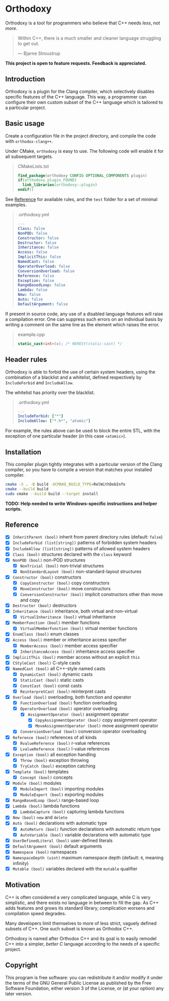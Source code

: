 # Orthodoxy

Orthodoxy is a tool for programmers who believe that C++ needs *less*,
not *more*.

> Within C++, there is a much smaller and cleaner language struggling
> to get out.
> 
> — Bjarne Stroustrup

**This project is open to feature requests.
Feedback is appreciated.**

## Introduction

Orthodoxy is a plugin for the Clang compiler, which selectively
disables specific features of the C++ language. This way, a programmer
can configure their own custom subset of the C++ language which is
tailored to a particular project.

## Basic usage

Create a configuration file in the project directory, and compile the
code with `orthodox-clang++`.

Under CMake, `orthodoxy` is easy to use. The following code will
enable it for all subsequent targets.

> CMakeLists.txt
>
> ```cmake
> find_package(orthodoxy CONFIG OPTIONAL_COMPONENTS plugin)
> if(orthodoxy_plugin_FOUND)
>   link_libraries(orthodoxy::plugin)
> endif()
> ```

See [Reference](#reference) for available rules, and the `test` folder
for a set of minimal examples.

> .orthodoxy.yml
>
> ```yaml
> ---
> Class: false
> NonPOD: false
> Constructor: false
> Destructor: false
> Inheritance: false
> Access: false
> ImplicitThis: false
> NamedCast: false
> OperatorOverload: false
> ConversionOverload: false
> Reference: false
> Exception: false
> RangeBasedLoop: false
> Lambda: false
> New: false
> Auto: false
> DefaultArgument: false
> ```

If present in source code, any use of a disabled language features
will raise a compilation error. One can suppress such errors on an
individual basis by writing a comment on the same line as the element
which raises the error.

> example.cpp
>
> ```cpp
> static_cast<int>(x); /* HERESY(static-cast) */
> ```

## Header rules

Orthodoxy is able to forbid the use of certain system headers, using
the combination of a blacklist and a whitelist, defined respectively
by `IncludeForbid` and `IncludeAllow`.

The whitelist has priority over the blacklist.

> .orthodoxy.yml
>
> ```yaml
> ---
> IncludeForbid: ["*"]
> IncludeAllow: ["*.h*", "atomic"]
> ```

For example, the rules above can be used to block the entire STL, with
the exception of one particular header (in this case `<atomic>`).

## Installation

This compiler plugin tightly integrates with a particular version of
the Clang compiler, so you have to compile a version that matches your
installed compiler.

```sh
cmake -S . -B build -DCMAKE_BUILD_TYPE=RelWithDebInfo
cmake --build build
sudo cmake --build build --target install
```

**TODO: Help needed to write Windows-specific instructions and
helper scripts.**

## Reference

- [x] `InheritParent (bool)` inherit from parent directory rules (default: `false`)
- [x] `IncludeForbid (list[string])` patterns of forbidden system headers
- [x] `IncludeAllow (list[string])` patterns of allowed system headers
- [x] `Class (bool)` structures declared with the `class` keyword
- [x] `NonPOD (bool)` non-POD structures
    - [x] `NonTrivial (bool)` non-trivial structures
    - [x] `NonStandardLayout (bool)` non-standard-layout structures
- [x] `Constructor (bool)` constructors
    - [x] `CopyConstructor (bool)` copy constructors
    - [x] `MoveConstructor (bool)` move constructors
    - [x] `ConversionConstructor (bool)` implicit constructors other than move and copy
- [x] `Destructor (bool)` destructors
- [x] `Inheritance (bool)` inheritance, both virtual and non-virtual
    - [x] `VirtualInheritance (bool)` virtual inheritance
- [x] `MemberFunction (bool)` member functions
    - [x] `VirtualMemberFunction (bool)` virtual member functions
- [x] `EnumClass (bool)` enum classes
- [x] `Access (bool)` member or inheritance access specifier
    - [x] `MemberAccess (bool)` member access specifier
    - [x] `InheritanceAccess (bool)` inheritance access specifier
- [x] `ImplicitThis (bool)` member access without an explicit `this`
- [x] `CStyleCast (bool)` C-style casts
- [x] `NamedCast (bool)` all C++-style named casts
    - [x] `DynamicCast (bool)` dynamic casts 
    - [x] `StaticCast (bool)` static casts
    - [x] `ConstCast (bool)` const casts
    - [x] `ReinterpretCast (bool)` reinterpret casts
- [x] `Overload (bool)` overloading, both function and operator
    - [x] `FunctionOverload (bool)` function overloading
    - [x] `OperatorOverload (bool)` operator overloading
        - [x] `AssignmentOperator (bool)` assignment operator
            - [x] `CopyAssignmentOperator (bool)` copy assignment operator
            - [x] `MoveAssignmentOperator (bool)` move assignment operator
    - [x] `ConversionOverload (bool)` conversion operator overloading
- [x] `Reference (bool)` references of all kinds
    - [x] `RvalueReference (bool)` r-value references
    - [x] `LvalueReference (bool)` l-value references
- [x] `Exception (bool)` all exception handling
    - [x] `Throw (bool)` exception throwing
    - [x] `TryCatch (bool)` exception catching
- [x] `Template (bool)` templates
    - [x] `Concept (bool)` concepts
- [x] `Module (bool)` modules
    - [x] `ModuleImport (bool)` importing modules
    - [x] `ModuleExport (bool)` exporting modules
- [x] `RangeBasedLoop (bool)` range-based loop
- [x] `Lambda (bool)` lambda functions
    - [x] `LambdaCapture (bool)` capturing lambda functions
- [x] `New (bool)` `new` and `delete`
- [x] `Auto (bool)` declarations with automatic type
    - [x] `AutoReturn (bool)` function declarations with automatic return type
    - [x] `AutoVariable (bool)` variable declarations with automatic type
- [x] `UserDefinedLiteral (bool)` user-defined literals
- [x] `DefaultArgument (bool)` default arguments
- [x] `Namespace (bool)` namespaces
- [x] `NamespaceDepth (uint)` maximum namespace depth (default: `0`, meaning infinity)
- [x] `Mutable (bool)` variables declared with the `mutable` qualifier

## Motivation

C++ is often considered a very complicated language, while C is very
simplistic, and there exists no language in between to fill the gap.
As C++ adds features and grows its standard library, complication
worsens and compilation speed degrades.

Many developers limit themselves to more of less strict, vaguely
defined subsets of C++. One such subset is known as Orthodox C++.

Orthodoxy is named after Orthodox C++ and its goal is to easily
remodel C++ into a simpler, *better C* language according to the needs of
a specific project.

## Copyright

This program is free software: you can redistribute it and/or modify
it under the terms of the GNU General Public License as published by
the Free Software Foundation, either version 3 of the License, or (at
your option) any later version.
